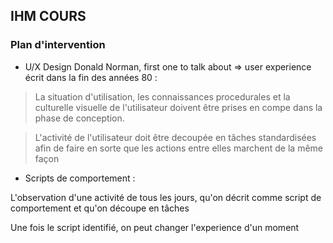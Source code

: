 ## IHM COURS

### Plan d'intervention

* U/X Design
Donald Norman, first one to talk about => user experience
écrit dans la fin des années 80 :
> La situation d'utilisation, les connaissances procedurales et la culturelle visuelle de l'utilisateur doivent être prises en compe dans la phase de conception.

> L'activité de l'utilisateur doit être decoupée en tâches standardisées afin de faire en sorte que les actions entre elles marchent de la même façon

* Scripts de comportement :

L'observation d'une activité de tous les jours, qu'on décrit comme script de comportement et qu'on découpe en tâches 

Une fois le script identifié, on peut changer l'experience d'un moment

